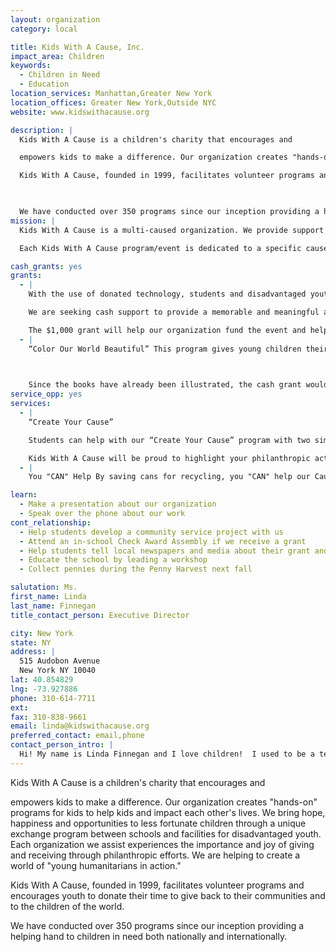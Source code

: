 ```yaml
---
layout: organization
category: local

title: Kids With A Cause, Inc.
impact_area: Children
keywords: 
  - Children in Need
  - Education
location_services: Manhattan,Greater New York
location_offices: Greater New York,Outside NYC
website: www.kidswithacause.org

description: |
  Kids With A Cause is a children's charity that encourages and

  empowers kids to make a difference. Our organization creates "hands-on" programs for kids to help kids and impact each other's lives.  We bring hope, happiness and opportunities to less fortunate children through a unique exchange  program between schools and facilities for disadvantaged youth. Each organization we assist experiences the importance and joy of giving and receiving through philanthropic efforts. We are helping to create a world of "young humanitarians in action." 

  Kids With A Cause, founded in 1999, facilitates volunteer programs and encourages youth to donate their time to give back to their communities and to the children of the world.

  

  We have conducted over 350 programs since our inception providing a helping hand to children in need both nationally and internationally.
mission: |
  Kids With A Cause is a multi-caused organization. We provide support and encouragement to a wide variety of causes to bring hope and happiness to less fortunate youth.

  Each Kids With A Cause program/event is dedicated to a specific cause which is determined by our youth members. They select causes that are important to them, such as:

cash_grants: yes
grants: 
  - |
    With the use of donated technology, students and disadvantaged youth capture their passion of helping. These photos and video segments are shared by all who visit our website to inspire others to do what they can to help. There is an annual contest and recognition  for creative and caring individuals who have demonstrated the projects they have created and made a difference. 

    We are seeking cash support to provide a memorable and meaningful awards ceremony and recognition for all who participated in "Capture Your Passion."  This type of acknowledgment can have a lasting impact as well as instill self-confidence and worth to those who are unable to live with their birth parents and reside in a group home. 

    The $1,000 grant will help our organization fund the event and help  brighten the lives of very deserving children.
  - |
    “Color Our World Beautiful” This program gives young children their own Kids With A Cause coloring books that are illustrated by celebrity youth from the Entertainment Industry. These special books are given to foster children as well as to children with developmental delays and/or learning challenges. The books are not just fun to color but also deliver very important messages about safety and good manners.

    

    Since the books have already been illustrated, the cash grant would be used for printing costs.  With $1,000 grant, approximately 500 books can be printed - - resulting in 500 smiles!
service_opp: yes
services: 
  - |
    “Create Your Cause”

    Students can help with our “Create Your Cause” program with two simple steps: 1. Select a cause to support 2. Create a fundraising or awareness project. For example, if helping to feed the hungry is your cause—you can create a food drive and deliver canned food to the local food bank. 

    Kids With A Cause will be proud to highlight your philanthropic activities on our website to encourage more students to participate and make a difference!
  - |
    You "CAN" Help By saving cans for recycling, you "CAN" help our Cause.  The money that is collected from a can collection drive can be sent as a donation that can be used to purchase special items, such as blankets, to help keep less fortunate children, living in homeless shelter, warm during the winter months.

learn: 
  - Make a presentation about our organization
  - Speak over the phone about our work
cont_relationship: 
  - Help students develop a community service project with us
  - Attend an in-school Check Award Assembly if we receive a grant
  - Help students tell local newspapers and media about their grant and/or project with us
  - Educate the school by leading a workshop
  - Collect pennies during the Penny Harvest next fall

salutation: Ms.
first_name: Linda
last_name: Finnegan
title_contact_person: Executive Director

city: New York
state: NY
address: |
  515 Audobon Avenue  
  New York NY 10040
lat: 40.854829
lng: -73.927886
phone: 310-614-7711
ext: 
fax: 310-838-9661
email: linda@kidswithacause.org
preferred_contact: email,phone
contact_person_intro: |
  Hi! My name is Linda Finnegan and I love children!  I used to be a teacher and now I am the Founder and Executive Director of Kids With A Cause.  I feel very lucky to work with kids who, like you, want to help others.  You can visit our web site at www.kidswithacause.org to learn more about the work we do.  We were very fortunate to work with Common Cents in 2005 and I hope that we can continue to work together and help even more kids in the future!  Thank you for helping us, help children in need.
---
```

Kids With A Cause is a children's charity that encourages and

empowers kids to make a difference. Our organization creates "hands-on" programs for kids to help kids and impact each other's lives.  We bring hope, happiness and opportunities to less fortunate children through a unique exchange  program between schools and facilities for disadvantaged youth. Each organization we assist experiences the importance and joy of giving and receiving through philanthropic efforts. We are helping to create a world of "young humanitarians in action." 

Kids With A Cause, founded in 1999, facilitates volunteer programs and encourages youth to donate their time to give back to their communities and to the children of the world.



We have conducted over 350 programs since our inception providing a helping hand to children in need both nationally and internationally.